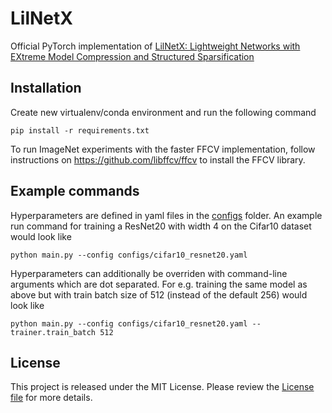# LilNetX
Official PyTorch implementation of [LilNetX: Lightweight Networks with EXtreme Model Compression and Structured Sparsification](https://arxiv.org/abs/2204.02965)


## Installation
Create new virtualenv/conda environment and run the following command
```
pip install -r requirements.txt
```
To run ImageNet experiments with the faster FFCV implementation, follow instructions on https://github.com/libffcv/ffcv to install the FFCV library.

## Example commands
Hyperparameters are defined in yaml files in the [configs](configs/) folder. An example run command for training a ResNet20 with width 4 on the Cifar10 dataset would look like
```
python main.py --config configs/cifar10_resnet20.yaml
```
Hyperparameters can additionally be overriden with command-line arguments which are dot separated. For e.g. training the same model as above but with train batch size of 512 (instead of the default 256) would look like
```
python main.py --config configs/cifar10_resnet20.yaml --trainer.train_batch 512
```

## License

This project is released under the MIT License. Please review the [License file](LICENSE) for more details.
